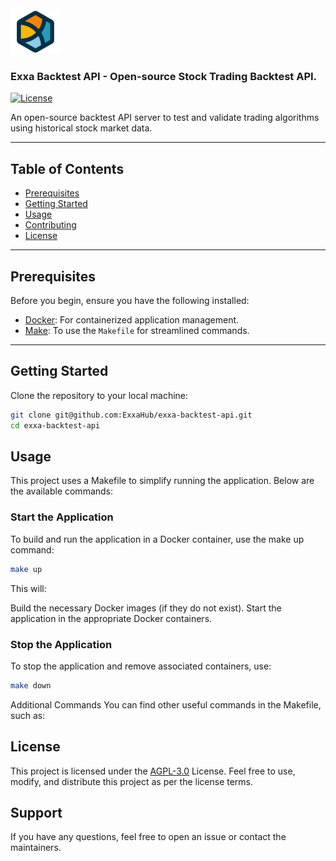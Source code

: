 <br />
<img src="assets/images/logo-4x.png" width="80"/>

### Exxa Backtest API - Open-source Stock Trading Backtest API. 

[![License](https://img.shields.io/badge/license-AGPL--3.0-blue.svg)](LICENSE)

An open-source backtest API server to test and validate trading algorithms using historical stock market data. 

---

## Table of Contents

- [Prerequisites](#prerequisites)
- [Getting Started](#getting-started)
- [Usage](#usage)
- [Contributing](#contributing)
- [License](#license)

---

## Prerequisites

Before you begin, ensure you have the following installed:

- [Docker](https://www.docker.com/get-started): For containerized application management.
- [Make](https://www.gnu.org/software/make/): To use the `Makefile` for streamlined commands.

---

## Getting Started

Clone the repository to your local machine:

```bash
git clone git@github.com:ExxaHub/exxa-backtest-api.git
cd exxa-backtest-api
```

## Usage
This project uses a Makefile to simplify running the application. Below are the available commands:

### Start the Application
To build and run the application in a Docker container, use the make up command:

```bash
make up
```

This will:

Build the necessary Docker images (if they do not exist).
Start the application in the appropriate Docker containers.

### Stop the Application
To stop the application and remove associated containers, use:

```bash
make down
```

Additional Commands
You can find other useful commands in the Makefile, such as:

## License
This project is licensed under the [AGPL-3.0](./LICENSE) License.
Feel free to use, modify, and distribute this project as per the license terms.

## Support
If you have any questions, feel free to open an issue or contact the maintainers.

